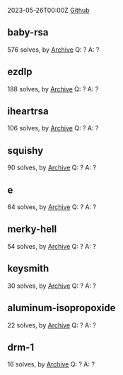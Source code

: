 2023-05-26T00:00Z
[Github](https://github.com/TJCSec/tjctf-2023-challenges)
## baby-rsa
576 solves, by
[Archive](https://github.com/TJCSec/tjctf-2023-challenges/blob/main/crypto/baby-rsa)
Q: ?
A: ?

## ezdlp
188 solves, by
[Archive](https://github.com/TJCSec/tjctf-2023-challenges/blob/main/crypto/ezdlp)
Q: ?
A: ?

## iheartrsa
106 solves, by
[Archive](https://github.com/TJCSec/tjctf-2023-challenges/blob/main/crypto/iheartrsa)
Q: ?
A: ?

## squishy
90 solves, by
[Archive](https://github.com/TJCSec/tjctf-2023-challenges/blob/main/crypto/squishy)
Q: ?
A: ?

## e
64 solves, by
[Archive](https://github.com/TJCSec/tjctf-2023-challenges/blob/main/crypto/e)
Q: ?
A: ?

## merky-hell
54 solves, by
[Archive](https://github.com/TJCSec/tjctf-2023-challenges/blob/main/crypto/merky-hell)
Q: ?
A: ?

## keysmith
30 solves, by
[Archive](https://github.com/TJCSec/tjctf-2023-challenges/blob/main/crypto/keysmith)
Q: ?
A: ?

## aluminum-isopropoxide
22 solves, by
[Archive](https://github.com/TJCSec/tjctf-2023-challenges/blob/main/crypto/aluminum-isopropoxide)
Q: ?
A: ?

## drm-1
16 solves, by
[Archive](https://github.com/TJCSec/tjctf-2023-challenges/blob/main/crypto/drm-1)
Q: ?
A: ?

